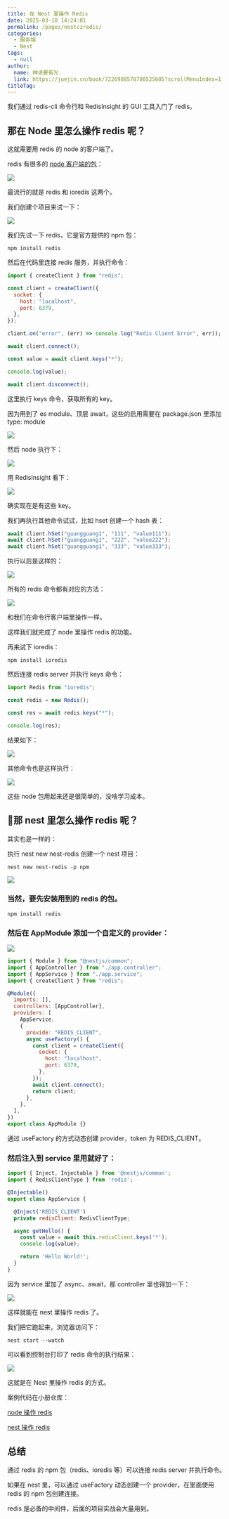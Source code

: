 ```yaml
---
title: 在 Nest 里操作 Redis
date: 2025-03-10 14:24:01
permalink: /pages/nestczredis/
categories: 
  - 服务端
  - Nest
tags: 
  - null
author: 
  name: 神说要有光
  link: https://juejin.cn/book/7226988578700525605?scrollMenuIndex=1
titleTag: 
---
```


我们通过 redis-cli 命令行和 RedisInsight 的 GUI 工具入门了 redis。

## 那在 Node 里怎么操作 redis 呢？

这就需要用 redis 的 node 的客户端了。

redis 有很多的 [node 客户端的包](https://redis.io/resources/clients/#nodejs)：

![](https://s2.loli.net/2025/08/06/c4elkHIRD127JtQ.png)

最流行的就是 redis 和 ioredis 这两个。

我们创建个项目来试一下：

![](https://s2.loli.net/2025/08/06/yMKZoXsl6FjhwPW.png)

我们先试一下 redis，它是官方提供的 npm 包：

    npm install redis

然后在代码里连接 redis 服务，并执行命令：

```javascript
import { createClient } from "redis";

const client = createClient({
  socket: {
    host: "localhost",
    port: 6379,
  },
});

client.on("error", (err) => console.log("Redis Client Error", err));

await client.connect();

const value = await client.keys("*");

console.log(value);

await client.disconnect();
```

这里执行 keys 命令，获取所有的 key。

因为用到了 es module、顶层 await，这些的启用需要在 package.json 里添加 type: module

![](https://s2.loli.net/2025/08/06/OYGAxMsPeb3oUB8.png)

然后 node 执行下：

![](https://s2.loli.net/2025/08/06/qd7NUMpIZ5BitYE.png)

用 RedisInsight 看下：

![](https://s2.loli.net/2025/08/06/pIblDQFhHEx2jT3.png)

确实现在是有这些 key。

我们再执行其他命令试试，比如 hset 创建一个 hash 表：

```javascript
await client.hSet("guangguang1", "111", "value111");
await client.hSet("guangguang1", "222", "value222");
await client.hSet("guangguang1", "333", "value333");
```

执行以后是这样的：

![](https://s2.loli.net/2025/08/06/cLIyKXZr1eQMwmx.png)

所有的 redis 命令都有对应的方法：

![](https://s2.loli.net/2025/08/06/SsUFe4Pn85Txfto.png)

和我们在命令行客户端里操作一样。

这样我们就完成了 node 里操作 redis 的功能。

再来试下 ioredis：

    npm install ioredis

然后连接 redis server 并执行 keys 命令：

```javascript
import Redis from "ioredis";

const redis = new Redis();

const res = await redis.keys("*");

console.log(res);
```

结果如下：

![](https://s2.loli.net/2025/08/06/9GbUER4ZhLlTSXK.png)

其他命令也是这样执行：

![](https://s2.loli.net/2025/08/06/U6QOzD1IhVagEfe.png)

这些 node 包用起来还是很简单的，没啥学习成本。

## :rocket:那 nest 里怎么操作 redis 呢？

其实也是一样的：

执行 nest new nest-redis 创建一个 nest 项目：

    nest new nest-redis -p npm

![](https://s2.loli.net/2025/08/06/2iwNmKhrH6pojgu.png)

### 当然，要先安装用到的 redis 的包。

    npm install redis

### 然后在 AppModule 添加一个自定义的 provider：

![](https://s2.loli.net/2025/08/06/dcR8xBqzefuHvrD.png)

```javascript
import { Module } from "@nestjs/common";
import { AppController } from "./app.controller";
import { AppService } from "./app.service";
import { createClient } from "redis";

@Module({
  imports: [],
  controllers: [AppController],
  providers: [
    AppService,
    {
      provide: "REDIS_CLIENT",
      async useFactory() {
        const client = createClient({
          socket: {
            host: "localhost",
            port: 6379,
          },
        });
        await client.connect();
        return client;
      },
    },
  ],
})
export class AppModule {}
```

通过 useFactory 的方式动态创建 provider，token 为 REDIS_CLIENT。

### 然后注入到 service 里用就好了：

```javascript
import { Inject, Injectable } from '@nestjs/common';
import { RedisClientType } from 'redis';

@Injectable()
export class AppService {

  @Inject('REDIS_CLIENT')
  private redisClient: RedisClientType;

  async getHello() {
    const value = await this.redisClient.keys('*');
    console.log(value);

    return 'Hello World!';
  }
}
```

因为 service 里加了 async、await，那 controller 里也得加一下：

![](https://s2.loli.net/2025/08/06/7qCQOnaZ8zJuyI3.png)

这样就能在 nest 里操作 redis 了。

我们把它跑起来，浏览器访问下：

    nest start --watch

可以看到控制台打印了 redis 命令的执行结果：

![](https://s2.loli.net/2025/08/06/2p7mi4RKCQOWYPq.png)

这就是在 Nest 里操作 redis 的方式。

案例代码在小册仓库：

[node 操作 redis](https://github.com/QuarkGluonPlasma/nestjs-course-code/tree/main/redis-node-test)

[nest 操作 redis](https://github.com/QuarkGluonPlasma/nestjs-course-code/tree/main/nest-redis)

## 总结

通过 redis 的 npm 包（redis、ioredis 等）可以连接 redis server 并执行命令。

如果在 nest 里，可以通过 useFactory 动态创建一个 provider，在里面使用 redis 的 npm 包创建连接。

redis 是必备的中间件，后面的项目实战会大量用到。
